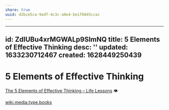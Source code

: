 ```yaml
---
share: true
uuid: d2bce5ca-9adf-4c3c-a8e4-be1f6845ccac
---
```

---
id: ZdIUBu4xrMGWALp9SlmNQ
title: 5 Elements of Effective Thinking
desc: ''
updated: 1633230712467
created: 1628449250439
---
# 5 Elements of Effective Thinking
[The 5 Elements of Effective Thinking – Life Lessons](https://lifelessons.co/personal-development/5elementsofeffectivethinking/) 👁

[wiki.media.type.books](/a3a80e28-c537-4091-a06f-3d20f44ec6a2)
